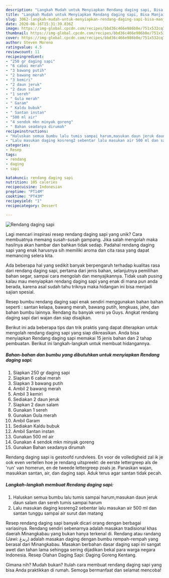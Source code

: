 ```yaml
---
description: "Langkah Mudah untuk Menyiapkan Rendang daging sapi, Bisa Manjain Lidah"
title: "Langkah Mudah untuk Menyiapkan Rendang daging sapi, Bisa Manjain Lidah"
slug: 3062-langkah-mudah-untuk-menyiapkan-rendang-daging-sapi-bisa-manjain-lidah
date: 2020-06-16T15:31:39.836Z
image: https://img-global.cpcdn.com/recipes/bbd36c466e986b0e/751x532cq70/rendang-daging-sapi-foto-resep-utama.jpg
thumbnail: https://img-global.cpcdn.com/recipes/bbd36c466e986b0e/751x532cq70/rendang-daging-sapi-foto-resep-utama.jpg
cover: https://img-global.cpcdn.com/recipes/bbd36c466e986b0e/751x532cq70/rendang-daging-sapi-foto-resep-utama.jpg
author: Steven Moreno
ratingvalue: 4.5
reviewcount: 11
recipeingredient:
- "250 gr daging sapi"
- "6 cabai merah"
- "3 bawang putih"
- "2 bawang merah"
- "3 kemiri"
- "2 daun jeruk"
- "2 daun salam"
- "1 sereh"
- " Gula merah"
- " Garam"
- " Kaldu bubuk"
- " Santan instan"
- "500 ml air"
- "4 sendok mkn minyak goreng"
- " Bahan seadanya dirumah"
recipeinstructions:
- "Haluskan semua bumbu lalu tumis sampai harum,masukan daun jeruk daun salam dan sereh tumis sampai harum"
- "Lalu masukan daging kosreng2 sebentar lalu masukan air 500 ml dan santan tunggu sampai air surut dan matang"
categories:
- Resep
tags:
- rendang
- daging
- sapi

katakunci: rendang daging sapi 
nutrition: 105 calories
recipecuisine: Indonesian
preptime: "PT14M"
cooktime: "PT43M"
recipeyield: "1"
recipecategory: Dessert

---
```



![Rendang daging sapi](https://img-global.cpcdn.com/recipes/bbd36c466e986b0e/751x532cq70/rendang-daging-sapi-foto-resep-utama.jpg)

Lagi mencari inspirasi resep rendang daging sapi yang unik? Cara membuatnya memang susah-susah gampang. Jika salah mengolah maka hasilnya akan hambar dan bahkan tidak sedap. Padahal rendang daging sapi yang enak harusnya sih memiliki aroma dan cita rasa yang dapat memancing selera kita.

Ada beberapa hal yang sedikit banyak berpengaruh terhadap kualitas rasa dari rendang daging sapi, pertama dari jenis bahan, selanjutnya pemilihan bahan segar, sampai cara mengolah dan menyajikannya. Tidak usah pusing kalau mau menyiapkan rendang daging sapi yang enak di mana pun anda berada, karena asal sudah tahu triknya maka hidangan ini bisa menjadi sajian spesial.

Resep bumbu rendang daging sapi enak sendiri menggunakan bahan bahan seperti : santan kelapa, bawang merah, bawang putih, lengkuas, jahe, dan bahan bumbu lainnya. Rendang itu banyak versi ya Guys. Angkat rendang daging sapi dari wajan dan siap disajikan.


Berikut ini ada beberapa tips dan trik praktis yang dapat diterapkan untuk mengolah rendang daging sapi yang siap dikreasikan. Anda bisa menyiapkan Rendang daging sapi memakai 15 jenis bahan dan 2 tahap pembuatan. Berikut ini langkah-langkah untuk membuat hidangannya.

<!--inarticleads1-->

##### Bahan-bahan dan bumbu yang dibutuhkan untuk menyiapkan Rendang daging sapi:

1. Siapkan 250 gr daging sapi
1. Siapkan 6 cabai merah
1. Siapkan 3 bawang putih
1. Ambil 2 bawang merah
1. Ambil 3 kemiri
1. Sediakan 2 daun jeruk
1. Siapkan 2 daun salam
1. Gunakan 1 sereh
1. Gunakan  Gula merah
1. Ambil  Garam
1. Sediakan  Kaldu bubuk
1. Ambil  Santan instan
1. Gunakan 500 ml air
1. Gunakan 4 sendok mkn minyak goreng
1. Gunakan  Bahan seadanya dirumah


Rendang daging sapi is gestoofd rundvlees. En voor de volledigheid zal ik je ook even vertellen hoe je rendang uitspreekt: de eerste lettergreep als de &#39;run&#39; van homerun, en de tweede lettergreep zoals je. Panaskan wajan, masukkan santan, air, dan daging sapi. Aduk terus agar santan tidak pecah. 

<!--inarticleads2-->

##### Langkah-langkah membuat Rendang daging sapi:

1. Haluskan semua bumbu lalu tumis sampai harum,masukan daun jeruk daun salam dan sereh tumis sampai harum
1. Lalu masukan daging kosreng2 sebentar lalu masukan air 500 ml dan santan tunggu sampai air surut dan matang


Resep rendang daging sapi banyak dicari orang dengan berbagai variasinya. Rendang sendiri sebenarnya adalah masakan tradisional khas daerah Minangkabau yang bukan hanya terkenal di. Rendang atau randang (Jawi: رندڠ) adalah masakan daging dengan bumbu rempah-rempah yang berasal dari Minangkabau. Masakan berbahan dasar daging sapi ini sangat awet dan tahan lama sehingga sering dijadikan bekal para warga negara Indonesia. Resep Olahan Daging Sapi: Daging Goreng Kentang. 

Gimana nih? Mudah bukan? Itulah cara membuat rendang daging sapi yang bisa Anda praktikkan di rumah. Semoga bermanfaat dan selamat mencoba!
